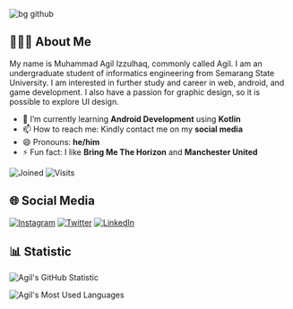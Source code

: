 ![bg github](https://github.com/agilizzulhaq/agilizzulhaq/assets/91455554/3f34df22-f33c-492f-b775-5b1272749abd)


## 👨🏻‍💻 About Me
My name is Muhammad Agil Izzulhaq, commonly called Agil. I am an undergraduate student of informatics engineering from Semarang State University. I am interested in further study and career in web, android, and game development. I also have a passion for graphic design, so it is possible to explore UI design.

- 🌱 I’m currently learning **Android Development** using **Kotlin**
- 📫 How to reach me: Kindly contact me on my **social media**
- 😄 Pronouns: **he/him**
- ⚡ Fun fact: I like **Bring Me The Horizon** and **Manchester United**

![Joined](https://img.shields.io/badge/Joined-September%2027,%202021-green?style=flat&logo=github)
![Visits](https://badges.pufler.dev/visits/agilizzulhaq/agilizzulhaq)


## 🌐 Social Media
[![Instagram](https://img.shields.io/badge/Instagram-izzulhaqagil-purple?style=flat&logo=instagram)](https://www.instagram.com/izzulhaqagil/)
[![Twitter](https://img.shields.io/badge/Twitter-agilizzulhaq-blue?style=flat&logo=twitter)](https://twitter.com/agilizzulhaq)
[![LinkedIn](https://img.shields.io/badge/LinkedIn-agilizzulhaq-blue?style=flat&logo=linkedin)](https://www.linkedin.com/in/agilizzulhaq/)


## 📊 Statistic
![Agil's GitHub Statistic](https://github-readme-stats.vercel.app/api?username=agilizzulhaq&theme=transparent&show_icons=true)

![Agil's Most Used Languages](https://github-readme-stats.vercel.app/api/top-langs/?username=agilizzulhaq&theme=transparent&show_icons=true)
